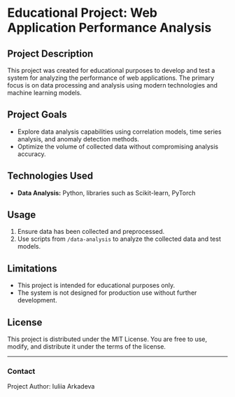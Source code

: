 # Educational Project: Web Application Performance Analysis

## Project Description

This project was created for educational purposes to develop and test a system for analyzing the performance of web applications. The primary focus is on data processing and analysis using modern technologies and machine learning models.

## Project Goals
- Explore data analysis capabilities using correlation models, time series analysis, and anomaly detection methods.
- Optimize the volume of collected data without compromising analysis accuracy.

## Technologies Used
- **Data Analysis:** Python, libraries such as Scikit-learn, PyTorch

## Usage
1. Ensure data has been collected and preprocessed.
2. Use scripts from `/data-analysis` to analyze the collected data and test models.

## Limitations
- This project is intended for educational purposes only.
- The system is not designed for production use without further development.

## License
This project is distributed under the MIT License. You are free to use, modify, and distribute it under the terms of the license.

---

### Contact
Project Author: Iuliia Arkadeva